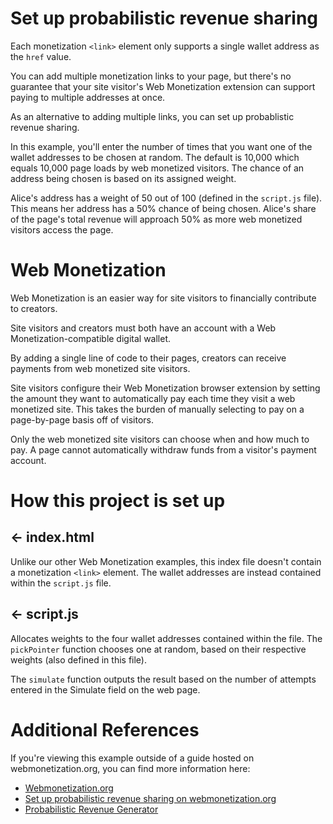 # Set up probabilistic revenue sharing

Each monetization `<link>` element only supports a single wallet address as the `href` value. 

You can add multiple monetization links to your page, but there's no guarantee that your site visitor's Web Monetization extension can support paying to multiple addresses at once.

As an alternative to adding multiple links, you can set up probablistic revenue sharing.

In this example, you'll enter the number of times that you want one of the wallet addresses to be chosen at random. The default is 10,000 which equals 10,000 page loads by web monetized visitors. The chance of an address being chosen is based on its assigned weight. 

Alice's address has a weight of 50 out of 100 (defined in the `script.js` file). This means her address has a 50% chance of being chosen. Alice's share of the page's total revenue will approach 50% as more web monetized visitors access the page.

# Web Monetization

Web Monetization is an easier way for site visitors to financially contribute to creators.

Site visitors and creators must both have an account with a Web Monetization-compatible digital wallet.

By adding a single line of code to their pages, creators can receive payments from web monetized site visitors.

Site visitors configure their Web Monetization browser extension by setting the amount they want to automatically pay each time they visit a web monetized site. This takes the burden of manually selecting to pay on a page-by-page basis off of visitors.

Only the web monetized site visitors can choose when and how much to pay. A page cannot automatically withdraw funds from a visitor's payment account.

# How this project is set up

## ← index.html

Unlike our other Web Monetization examples, this index file doesn't contain a monetization `<link>` element. The wallet addresses are instead contained within the `script.js` file. 

## ← script.js

Allocates weights to the four wallet addresses contained within the file. The `pickPointer` function chooses one at random, based on their respective weights (also defined in this file). 

The `simulate` function outputs the result based on the number of attempts entered in the Simulate field on the web page.

# Additional References

If you're viewing this example outside of a guide hosted on webmonetization.org, you can find more information here:

- <a href="https://webmonetization.org" target="_blank">Webmonetization.org</a>
- <a href="https://webmonetization.org/docs/guides/set-up-probabilistic-revenue-sharing/" target="_blank">Set up probabilistic revenue sharing on webmonetization.org</a>
- <a href="https://webmonetization.org/prob-revshare/" target="_blank">Probabilistic Revenue Generator</a>
